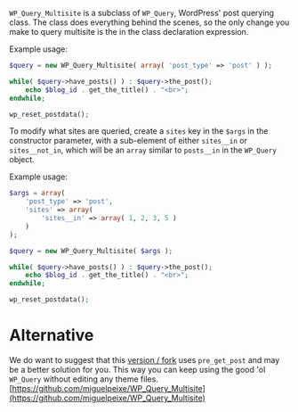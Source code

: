 `WP_Query_Multisite` is a subclass of `WP_Query`, WordPress' post querying class. The class does everything behind the scenes, so the only change you make to query multisite is the in the class declaration expression. 


Example usage:

```php
$query = new WP_Query_Multisite( array( 'post_type' => 'post' ) );

while( $query->have_posts() ) : $query->the_post();
    echo $blog_id . get_the_title() . "<br>";
endwhile;

wp_reset_postdata();
```

To modify what sites are queried, create a `sites` key in the `$args` in the constructor parameter, with a sub-element of either `sites__in` or `sites__not_in`, which will be an `array` similar to `posts__in` in the `WP_Query` object. 

Example usage:
 
```php
$args = array(
	'post_type' => 'post',
	'sites' => array(
		'sites__in' => array( 1, 2, 3, 5 )
	)
);

$query = new WP_Query_Multisite( $args );

while( $query->have_posts() ) : $query->the_post();
    echo $blog_id . get_the_title() . "<br>";
endwhile; 

wp_reset_postdata();
```

# Alternative
We do want to suggest that this [version / fork](https://github.com/miguelpeixe/WP_Query_Multisite) uses `pre_get_post` and may be a better solution for you. This way you can keep using the good 'ol `WP_Query` without editing any theme files.  
[https://github.com/miguelpeixe/WP_Query_Multisite](https://github.com/miguelpeixe/WP_Query_Multisite)
